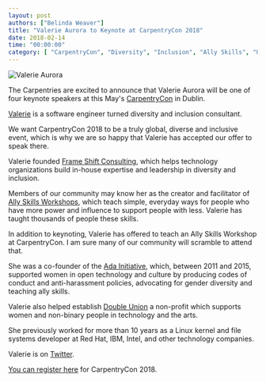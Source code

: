 ```yaml
---
layout: post
authors: ["Belinda Weaver"]
title: "Valerie Aurora to Keynote at CarpentryCon 2018"
date: 2018-02-14
time: "00:00:00"
category: [ "CarpentryCon", "Diversity", "Inclusion", "Ally Skills", "Unconscious Bias"]
---
```


![Valerie Aurora](http://valerieaurora.org/pix/val_circle.png "Valerie Aurora")

The Carpentries are excited to announce that Valerie Aurora will be one of four keynote speakers at this May's [CarpentryCon](http://www.carpentrycon.org/) in Dublin.

[Valerie](http://valerieaurora.org/) is a software engineer turned diversity and inclusion consultant. 

We want CarpentryCon 2018 to be a truly global, diverse and inclusive event, which is why we are so happy that Valerie has accepted our offer to speak there.

Valerie founded [Frame Shift Consulting](https://frameshiftconsulting.com/), which helps technology organizations build in-house expertise and leadership in diversity and inclusion. 

Members of our community may know her as the creator and facilitator of [Ally Skills Workshops](https://frameshiftconsulting.com/ally-skills-workshop),
which teach simple, everyday ways for people who have more power and influence to support people with less. Valerie has taught thousands of people these skills.

In addition to keynoting, Valerie has offered to teach an Ally Skills Workshop at CarpentryCon. I am sure many of our community will scramble to attend that.

She was a co-founder of the [Ada Initiative](http://adainitiative.org/), which, between 2011 and 2015, supported women in open technology and culture by producing codes of conduct and anti-harassment policies, advocating for gender diversity and teaching ally skills.

Valerie also helped establish [Double Union](https://doubleunion.org/) a non-profit which supports women and non-binary people in technology and the arts. 

She previously worked for more than 10 years as a Linux kernel and file systems developer at Red Hat, IBM, Intel, and other technology companies.

Valerie is on [Twitter](https://twitter.com/vaurorapub).

[You can register here](https://www.eventbrite.com/e/carpentrycon-2018-tickets-42447719271) for CarpentryCon 2018.
